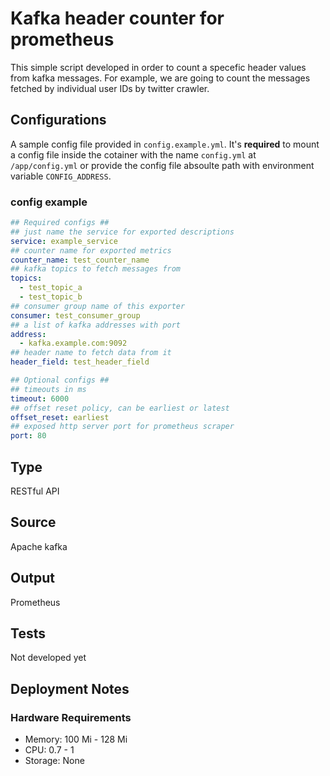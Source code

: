 # Kafka header counter for prometheus

This simple script developed in order to count a specefic header values from
kafka messages. For example, we are going to count the messages fetched by
individual user IDs by twitter crawler.

## Configurations

A sample config file provided in `config.example.yml`. It's **required** to
mount a config file inside the cotainer with the name `config.yml` at
`/app/config.yml` or provide the config file absoulte path with environment
variable `CONFIG_ADDRESS`.

### config example

``` yaml
## Required configs ##
## just name the service for exported descriptions
service: example_service
## counter name for exported metrics
counter_name: test_counter_name
## kafka topics to fetch messages from
topics:
  - test_topic_a
  - test_topic_b
## consumer group name of this exporter
consumer: test_consumer_group
## a list of kafka addresses with port
address:
  - kafka.example.com:9092
## header name to fetch data from it
header_field: test_header_field

## Optional configs ##
## timeouts in ms
timeout: 6000
## offset reset policy, can be earliest or latest
offset_reset: earliest
## exposed http server port for prometheus scraper
port: 80
```

## Type

RESTful API

## Source

Apache kafka

## Output

Prometheus

## Tests

Not developed yet

## Deployment Notes

### Hardware Requirements

- Memory: 100 Mi - 128 Mi
- CPU: 0.7 - 1
- Storage: None

